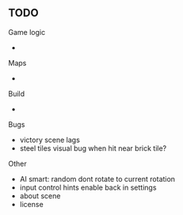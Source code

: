 ## TODO

Game logic

-

Maps

-

Build

-

Bugs

- victory scene lags
- steel tiles visual bug when hit near brick tile?

Other

- AI smart: random dont rotate to current rotation
- input control hints enable back in settings
- about scene
- license
